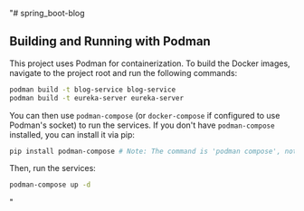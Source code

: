 "# spring_boot-blog

## Building and Running with Podman

This project uses Podman for containerization. To build the Docker images, navigate to the project root and run the following commands:

```bash
podman build -t blog-service blog-service
podman build -t eureka-server eureka-server
```

You can then use `podman-compose` (or `docker-compose` if configured to use Podman's socket) to run the services. If you don't have `podman-compose` installed, you can install it via pip:

```bash
pip install podman-compose # Note: The command is 'podman compose', not 'podman-compose'
```

Then, run the services:

```bash
podman-compose up -d
```
" 
